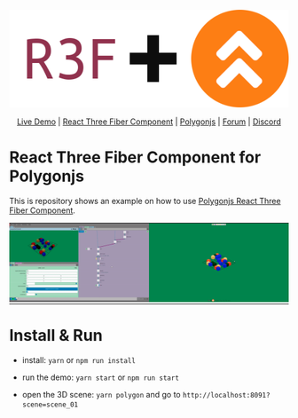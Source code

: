 <p align="center">
<img src="https://github.com/polygonjs/polygonjs-assets/blob/master/tutorials/react_three_fiber/logos.png?raw=true" alt="React Three Fiber + Polygonjs"></img>
</p>

<p align="center">
<a href="https://polygonjs.com/react_three_fiber">Live Demo</a> |
<a href="https://github.com/polygonjs/polygonjs-react-three-fiber">React Three Fiber Component</a> |
<a href="https://polygonjs.com">Polygonjs</a> |
<a href="https://polygonjs.com/forum">Forum</a> |
<a href="https://polygonjs.com/discord">Discord</a>
</p>

# React Three Fiber Component for Polygonjs

This is repository shows an example on how to use [Polygonjs React Three Fiber Component](https://github.com/polygonjs/polygonjs-react-three-fiber).

<table style="margin:0px;padding:0px">
	<tr style="margin:0px;padding:0px">
		<td style="margin:0px;padding:0px"><img src="https://github.com/polygonjs/polygonjs-assets/blob/master/tutorials/react_three_fiber/scene_01.gif?raw=true"></img></td>
		<td style="margin:0px;padding:0px"><img src="https://github.com/polygonjs/polygonjs-assets/blob/master/tutorials/react_three_fiber/react_three_fiber_example.gif?raw=true"></img></td>
	</tr>
</table>

# Install & Run

-   install: `yarn` or `npm run install`

-   run the demo: `yarn start` or `npm run start`

-   open the 3D scene: `yarn polygon` and go to `http://localhost:8091?scene=scene_01`
